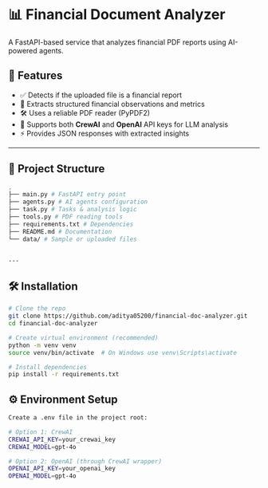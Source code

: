 # 📊 Financial Document Analyzer  

A FastAPI-based service that analyzes financial PDF reports using AI-powered agents.  

## 🚀 Features  
- ✅ Detects if the uploaded file is a financial report  
- 📑 Extracts structured financial observations and metrics  
- 🛠️ Uses a reliable PDF reader (PyPDF2)  
- 🔑 Supports both **CrewAI** and **OpenAI** API keys for LLM analysis  
- ⚡ Provides JSON responses with extracted insights  

---

## 📂 Project Structure  
```bash
.
├── main.py # FastAPI entry point
├── agents.py # AI agents configuration
├── task.py # Tasks & analysis logic
├── tools.py # PDF reading tools
├── requirements.txt # Dependencies
├── README.md # Documentation
└── data/ # Sample or uploaded files


---
```
## 🛠️ Installation  

```bash
# Clone the repo
git clone https://github.com/aditya05200/financial-doc-analyzer.git
cd financial-doc-analyzer

# Create virtual environment (recommended)
python -m venv venv
source venv/bin/activate  # On Windows use venv\Scripts\activate

# Install dependencies
pip install -r requirements.txt

```
## ⚙️ Environment Setup
```bash
Create a .env file in the project root:

# Option 1: CrewAI
CREWAI_API_KEY=your_crewai_key
CREWAI_MODEL=gpt-4o

# Option 2: OpenAI (through CrewAI wrapper)
OPENAI_API_KEY=your_openai_key
OPENAI_MODEL=gpt-4o
```
